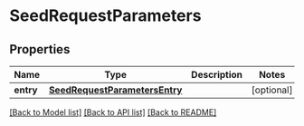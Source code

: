 # SeedRequestParameters

## Properties
Name | Type | Description | Notes
------------ | ------------- | ------------- | -------------
**entry** | [**SeedRequestParametersEntry**](SeedRequestParametersEntry.md) |  | [optional] 

[[Back to Model list]](../README.md#documentation-for-models) [[Back to API list]](../README.md#documentation-for-api-endpoints) [[Back to README]](../README.md)


